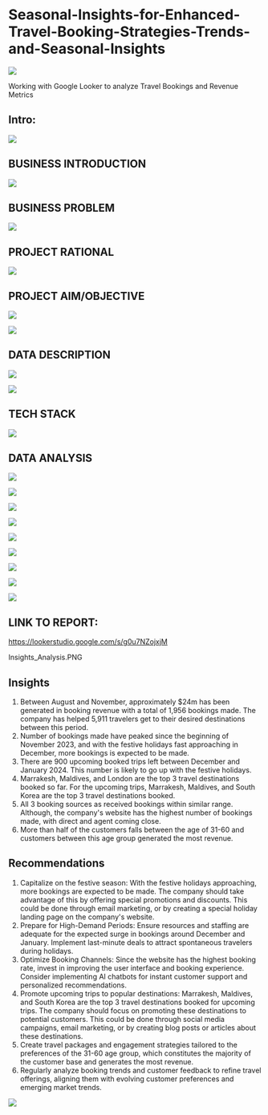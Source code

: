# Seasonal-Insights-for-Enhanced-Travel-Booking-Strategies-Trends-and-Seasonal-Insights

![](image_3.png)     

Working with Google Looker to analyze Travel Bookings and Revenue Metrics

## Intro:

![](1_LearN_Sk.PNG)   

## BUSINESS INTRODUCTION

![](2_Biz_Intro.PNG)


## BUSINESS PROBLEM

![](3_Biz_Intro.PNG)

## PROJECT RATIONAL
![](4_Proj_Rationale.PNG)

## PROJECT AIM/OBJECTIVE
![](5_Proj_Aim_Obj.PNG)

![](images3.jpeg)

## DATA DESCRIPTION
![](_Data_Desc_1.PNG)

![](7_Data_Desc_1.PNG)

## TECH STACK
![](8_Tech_St.PNG)

## DATA ANALYSIS
![](Metrics.PNG)


![](9_Anal_Dire.PNG)

![](Custmers.PNG)

![](Sources.PNG)

![](Rev.PNG)

![](Accom_Dest.PNG)

![](Time_S.PNG)

![](Booking_Anal_DB.PNG)

![](Rev_Anal_DB.PNG)


## LINK TO REPORT:
https://lookerstudio.google.com/s/g0u7NZojxjM



Insights_Analysis.PNG

## Insights
1. Between August and November, approximately $24m has been generated in booking revenue with a total of 1,956 bookings made. The company has
helped 5,911 travelers get to their desired destinations between this period.
2. Number of bookings made have peaked since the beginning of November 2023, and with the festive holidays fast approaching in December, more
bookings is expected to be made.
3. There are 900 upcoming booked trips left between December and January 2024. This number is likely to go up with the festive holidays.
4. Marrakesh, Maldives, and London are the top 3 travel destinations booked so far. For the upcoming trips, Marrakesh, Maldives, and South Korea are the
top 3 travel destinations booked.
5. All 3 booking sources as received bookings within similar range. Although, the company's website has the highest number of bookings made, with direct
and agent coming close.
6. More than half of the customers falls between the age of 31-60 and customers between this age group generated the most revenue.


## Recommendations

1. Capitalize on the festive season: With the festive holidays approaching, more bookings are expected to be made. The company should take advantage
of this by offering special promotions and discounts. This could be done through email marketing, or by creating a special holiday landing page on the
company's website.
2. Prepare for High-Demand Periods: Ensure resources and staffing are adequate for the expected surge in bookings around December and January.
Implement last-minute deals to attract spontaneous travelers during holidays.
3. Optimize Booking Channels: Since the website has the highest booking rate, invest in improving the user interface and booking experience. Consider
implementing AI chatbots for instant customer support and personalized recommendations.
4. Promote upcoming trips to popular destinations: Marrakesh, Maldives, and South Korea are the top 3 travel destinations booked for upcoming trips.
The company should focus on promoting these destinations to potential customers. This could be done through social media campaigns, email marketing,
or by creating blog posts or articles about these destinations.
5. Create travel packages and engagement strategies tailored to the preferences of the 31-60 age group, which constitutes the majority of the customer
base and generates the most revenue.
6. Regularly analyze booking trends and customer feedback to refine travel offerings, aligning them with evolving customer preferences and emerging
market trends.




![](image_1.PNG)






